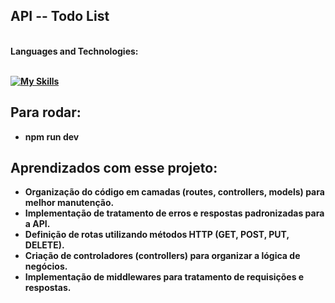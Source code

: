 ## API -- Todo List

<br />
  <strong>Languages ​​and Technologies:<strong/>
  <br>
  <br>

<div>
  
[![My Skills](https://skillicons.dev/icons?i=js,nodejs,express,mysql,docker)](https://skillicons.dev) 
</div>

## Para rodar:
   - npm run dev

## Aprendizados com esse projeto:
  - Organização do código em camadas (routes, controllers, models) para melhor manutenção.
  - Implementação de tratamento de erros e respostas padronizadas para a API.
  - Definição de rotas utilizando métodos HTTP (GET, POST, PUT, DELETE).​
  - Criação de controladores (controllers) para organizar a lógica de negócios.​
  - Implementação de middlewares para tratamento de requisições e respostas.​
    



